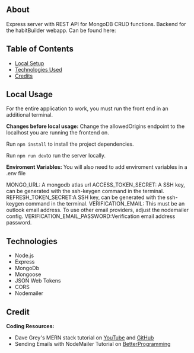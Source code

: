 ## About

Express server with REST API for MongoDB CRUD functions. Backend for the habitBuilder webapp. Can be found here: 

## Table of Contents

- [Local Setup](#local-setup)
- [Technologies Used](#technologies-used)
- [Credits](#credits)

## Local Usage

For the entire application to work, you must run the front end in an additional terminal. 

__Changes before local usage:__
Change the allowedOrigins endpoint to the localhost you are running the frontend on.

Run `npm install` to install the project dependencies.

Run `npm run dev`to run the server locally. 

**Enviroment Variables:**
You will also need to add enviroment variables in a .env file

MONGO_URL: A mongodb atlas url
ACCESS_TOKEN_SECRET: A SSH key, can be generated with the ssh-keygen command in the terminal. 
REFRESH_TOKEN_SECRET:A SSH key, can be generated with the ssh-keygen command in the terminal. 
VERIFICATION_EMAIL: This must be an outlook email address. To use other email providers, adjust the nodemailer config. 
VERIFICATION_EMAIL_PASSWORD:Verification email address password.

## Technologies

- Node.js
- Express
- MongoDb
- Mongoose
- JSON Web Tokens
- CORS
- Nodemailer

## Credit

**Coding Resources:**
- Dave Grey's MERN stack tutorial on [YouTube](https://www.youtube.com/watch?v=CvCiNeLnZ00) and [GitHub](https://github.com/gitdagray/mern_stack_course)
- Sending Emails with NodeMailer Tutorial on [BetterProgramming](https://betterprogramming.pub/how-to-create-a-signup-confirmation-email-with-node-js-c2fea602872a)






